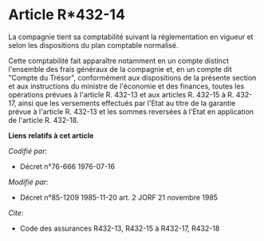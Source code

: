 # Article R*432-14

La compagnie tient sa comptabilité suivant la réglementation en vigueur et selon les dispositions du plan comptable
normalisé.

Cette comptabilité fait apparaître notamment en un compte distinct l'ensemble des frais généraux de la compagnie et, en un
compte dit "Compte du Trésor", conformément aux dispositions de la présente section et aux instructions du ministre de
l'économie et des finances, toutes les opérations prévues à l'article R. 432-13 et aux articles R. 432-15 à R. 432-17, ainsi
que les versements effectués par l'Etat au titre de la garantie prévue à l'article R. 432-13 et les sommes reversées à l'Etat
en application de l'article R. 432-18.

**Liens relatifs à cet article**

_Codifié par_:

  - Décret n°76-666 1976-07-16

_Modifié par_:

  - Décret n°85-1209 1985-11-20 art. 2 JORF 21 novembre 1985

_Cite_:

  - Code des assurances R432-13, R432-15 à R432-17, R432-18
